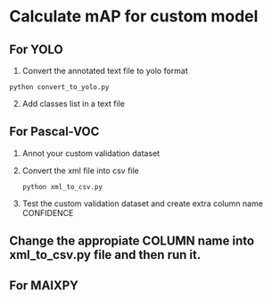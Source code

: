 # Calculate mAP for custom model

## For YOLO
       
   1. Convert the annotated text file to yolo format
           
    python convert_to_yolo.py
    
   2. Add classes list in a text file

## For Pascal-VOC
1. Annot your custom validation dataset
2. Convert the xml file into csv file

       python xml_to_csv.py
    
4. Test the custom validation dataset and create extra column name CONFIDENCE


## Change the appropiate COLUMN name into xml_to_csv.py file and then run it.


## For MAIXPY
